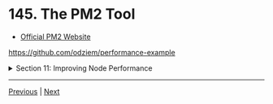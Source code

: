 # 145. The PM2 Tool

-   [Official PM2 Website](https://pm2.keymetrics.io/)

https://github.com/odziem/performance-example


<details>
  <summary> Section 11: Improving Node Performance </summary>

  - [Codebase: performance-example](../src/11_performance-example/)

</details>

---

[Previous](./144_Load-Balancing.md) | [Next](./146_Using-PM2-To-Create-Clusters.md)